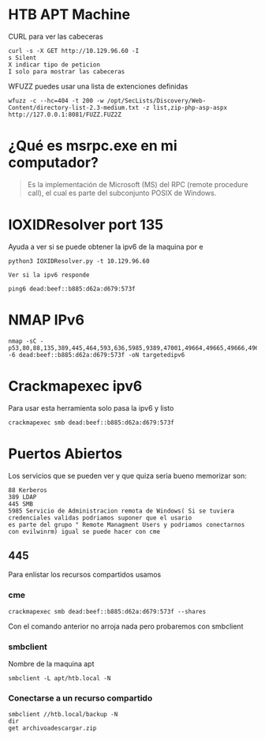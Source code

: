 # HTB APT Machine

CURL para  ver las cabeceras

```
curl -s -X GET http://10.129.96.60 -I
s Silent 
X indicar tipo de peticion 
I solo para mostrar las cabeceras

```

WFUZZ puedes usar una lista de extenciones definidas 

```
wfuzz -c --hc=404 -t 200 -w /opt/SecLists/Discovery/Web-Content/directory-list-2.3-medium.txt -z list,zip-php-asp-aspx http://127.0.0.1:8081/FUZZ.FUZ2Z

```


# ¿Qué es msrpc.exe en mi computador?

> Es la implementación de Microsoft (MS) del RPC (remote procedure call), el cual es parte del subconjunto POSIX de Windows.

# IOXIDResolver port 135

Ayuda a ver si se puede obtener la ipv6 de la maquina por e


```
python3 IOXIDResolver.py -t 10.129.96.60

Ver si la ipv6 responde

ping6 dead:beef::b885:d62a:d679:573f

```

# NMAP IPv6

```
nmap -sC -p53,80,88,135,389,445,464,593,636,5985,9389,47001,49664,49665,49666,49667,49669,49670,49673,49689,52968 -6 dead:beef::b885:d62a:d679:573f -oN targetedipv6
```
# Crackmapexec ipv6

Para usar esta herramienta solo pasa la ipv6 y listo

```
crackmapexec smb dead:beef::b885:d62a:d679:573f

```


# Puertos Abiertos 

Los servicios que se pueden ver y que quiza seria bueno memorizar son:

```
88 Kerberos
389 LDAP
445 SMB
5985 Servicio de Administracion remota de Windows( Si se tuviera credenciales validas podriamos suponer que el usario
es parte del grupo " Remote Managment Users y podriamos conectarnos con evilwinrm) igual se puede hacer con cme

```

## 445 

Para enlistar los recursos compartidos usamos 

### cme

```
crackmapexec smb dead:beef::b885:d62a:d679:573f --shares

```

Con el comando anterior no arroja nada pero probaremos con smbclient

### smbclient

Nombre de la maquina apt 

```
smbclient -L apt/htb.local -N  

```

### Conectarse a un recurso compartido

```
smbclient //htb.local/backup -N
dir 
get archivoadescargar.zip
```


























